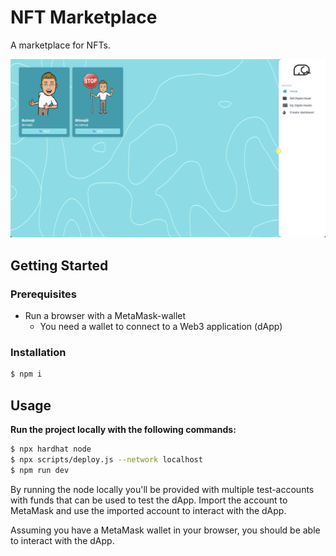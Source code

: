 # NFT Marketplace

A marketplace for NFTs.

![Screenshot of dApp](/assets/ReadmeScreenshot.png?raw=true)

## Getting Started

### Prerequisites

- Run a browser with a MetaMask-wallet
  - You need a wallet to connect to a Web3 application (dApp)

### Installation

```bash
$ npm i
```

## Usage

**Run the project locally with the following commands:**

```bash
$ npx hardhat node
$ npx scripts/deploy.js --network localhost
$ npm run dev
```

By running the node locally you'll be provided with multiple test-accounts with funds that can be used to test the dApp. Import the account to MetaMask and use the imported account to interact with the dApp.

Assuming you have a MetaMask wallet in your browser, you should be able to interact with the dApp.
